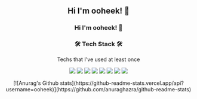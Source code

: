 <h2 align="center">Hi I'm ooheek! 🐥</h2>

<h3 align="center">Hi I'm ooheek! 🐥</h3>

<h3 align="center">🛠 Tech Stack 🛠</h3>
<p align="center">Techs that I've used at least once</p>

<p align="center">
  <img src="https://img.shields.io/badge/Javascript-F7DF1E?style=for-the-badge&logo=Javascript&logoColor=white"/>
  <img src="https://img.shields.io/badge/HTML5-E34F26?style=for-the-badge&logo=HTML5&logoColor=white"/>
  <img src="https://img.shields.io/badge/CSS3-1572B6?style=for-the-badge&logo=CSS3&logoColor=white"/>
  <img src="https://img.shields.io/badge/styled-components-DB7093?style=for-the-badge&logo=styled-components&logoColor=white"/>
  <img src="https://img.shields.io/badge/React-61DAFB?style=for-the-badge&logo=React&logoColor=white"/>
  <img src="https://img.shields.io/badge/redux-764ABC?style=for-the-badge&logo=redux&logoColor=white"/>
  <img src="https://img.shields.io/badge/Python-3776AB?style=for-the-badge&logo=Python&logoColor=white"/>
  <img src="https://img.shields.io/badge/Spring Boot-6DB33F?style=for-the-badge&logo=Spring Boot&logoColor=white"/>
</p>

<p align="center">
  [![Anurag's Github stats](https://github-readme-stats.vercel.app/api?username=ooheek)](https://github.com/anuraghazra/github-readme-stats)
</p>
